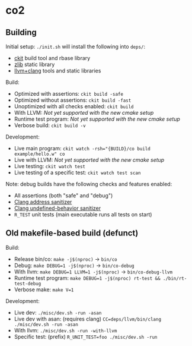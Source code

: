 # co2

## Building

Initial setup: `./init.sh` will install the following into `deps/`:
- [ckit](https://github.com/rsms/ckit) build tool and rbase library
- [zlib](https://zlib.net) static library
- [llvm+clang](https://llvm.org) tools and static libraries

Build:
- Optimized with assertions: `ckit build -safe`
- Optimized without assertions: `ckit build -fast`
- Unoptimized with all checks enabled: `ckit build`
- With LLVM: _Not yet supported with the new cmake setup_
- Runtime test program: _Not yet supported with the new cmake setup_
- Verbose build: `ckit build -v`

Development:
- Live main program: `ckit watch -rsh="{BUILD}/co build example/hello.w" co`
- Live with LLVM: _Not yet supported with the new cmake setup_
- Live testing: `ckit watch test`
- Live testing of a specific test: `ckit watch test scan`

Note: debug builds have the following checks and features enabled:
- All assertions (both "safe" and "debug")
- [Clang address sanitizer](https://clang.llvm.org/docs/AddressSanitizer.html)
- [Clang undefined-behavior sanitizer](https://clang.llvm.org/docs/UndefinedBehaviorSanitizer.html)
- `R_TEST` unit tests (main executable runs all tests on start)


## Old makefile-based build (defunct)

Build:
- Release bin/co: `make -j$(nproc)` → `bin/co`
- Debug: `make DEBUG=1 -j$(nproc)` → `bin/co-debug`
- With llvm: `make DEBUG=1 LLVM=1 -j$(nproc)` → `bin/co-debug-llvm`
- Runtime test program: `make DEBUG=1 -j$(nproc) rt-test && ./bin/rt-test-debug`
- Verbose make: `make V=1`

Development:
- Live dev: `./misc/dev.sh -run -asan`
- Live dev with asan: (requires clang) `CC=deps/llvm/bin/clang ./misc/dev.sh -run -asan`
- With llvm: `./misc/dev.sh -run -with-llvm`
- Specific test: (prefix) `R_UNIT_TEST=foo ./misc/dev.sh -run`
